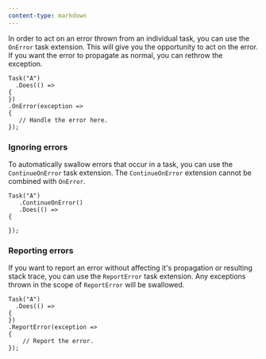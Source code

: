 ```yaml
---
content-type: markdown
---
```


In order to act on an error thrown from an individual task, you can use the `OnError` task extension. This will give you the opportunity to act on the error. If you want the error to propagate as normal, you can rethrow the exception.

	Task("A")
	  .Does(() =>
	{
	})
	.OnError(exception =>
	{
	   // Handle the error here.
	});

### Ignoring errors

To automatically swallow errors that occur in a task, you can use the `ContinueOnError` task extension. The `ContinueOnError` extension cannot be combined with `OnError`.

	Task("A")
	   .ContinueOnError()
	   .Does(() =>
	{

	});

### Reporting errors

If you want to report an error without affecting it's propagation or resulting stack trace, you can use the `ReportError` task extension. Any exceptions thrown in the scope of `ReportError` will be swallowed.

	Task("A")
	  .Does(() =>
	{
	})
	.ReportError(exception =>
	{  
		// Report the error.
	});